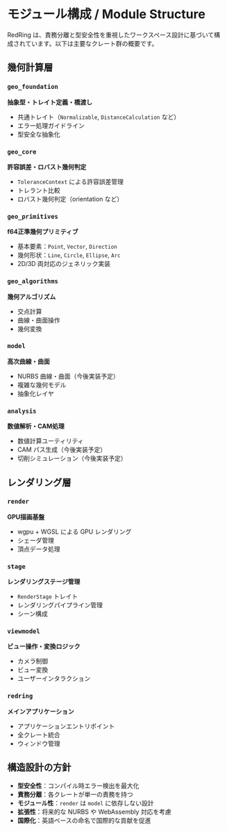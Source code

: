 # モジュール構成 / Module Structure

RedRing は、責務分離と型安全性を重視したワークスペース設計に基づいて構成されています。以下は主要なクレート群の概要です。

## 幾何計算層

### `geo_foundation`
**抽象型・トレイト定義・橋渡し**
- 共通トレイト（`Normalizable`, `DistanceCalculation` など）
- エラー処理ガイドライン
- 型安全な抽象化

### `geo_core`
**許容誤差・ロバスト幾何判定**
- `ToleranceContext` による許容誤差管理
- トレラント比較
- ロバスト幾何判定（orientation など）

### `geo_primitives`
**f64正準幾何プリミティブ**
- 基本要素：`Point`, `Vector`, `Direction`
- 幾何形状：`Line`, `Circle`, `Ellipse`, `Arc`
- 2D/3D 両対応のジェネリック実装

### `geo_algorithms`
**幾何アルゴリズム**
- 交点計算
- 曲線・曲面操作
- 幾何変換

### `model`
**高次曲線・曲面**
- NURBS 曲線・曲面（今後実装予定）
- 複雑な幾何モデル
- 抽象化レイヤ

### `analysis`
**数値解析・CAM処理**
- 数値計算ユーティリティ
- CAM パス生成（今後実装予定）
- 切削シミュレーション（今後実装予定）

## レンダリング層

### `render`
**GPU描画基盤**
- wgpu + WGSL による GPU レンダリング
- シェーダ管理
- 頂点データ処理

### `stage`
**レンダリングステージ管理**
- `RenderStage` トレイト
- レンダリングパイプライン管理
- シーン構成

### `viewmodel`
**ビュー操作・変換ロジック**
- カメラ制御
- ビュー変換
- ユーザーインタラクション

### `redring`
**メインアプリケーション**
- アプリケーションエントリポイント
- 全クレート統合
- ウィンドウ管理

## 構造設計の方針

- **型安全性**：コンパイル時エラー検出を最大化
- **責務分離**：各クレートが単一の責務を持つ
- **モジュール性**：`render` は `model` に依存しない設計
- **拡張性**：将来的な NURBS や WebAssembly 対応を考慮
- **国際化**：英語ベースの命名で国際的な貢献を促進
